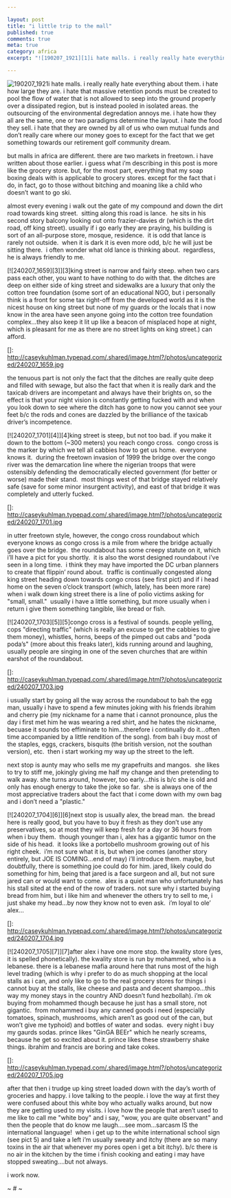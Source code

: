 ```yaml
---

layout: post
title: "i little trip to the mall"
published: true
comments: true
meta: true
category: africa
excerpt: "![190207_1921][1]i hate malls. i really really hate everything about them. i hate how large they are. i hate that massive retention ponds must be created to pool the flow of water that is not allowed to seep into the ground properly over a dissipated region, but is instead pooled in isolated areas. the outsourcing of the environmental degredation annoys me. i hate how they all are the same, one or two paradigms determine the layout. i hate the food they sell. i hate that they are owned by all of us who own mutual funds and don’t really care where our money goes to except for the fact that we get something towards our retirement golf community dream."

---
```


![190207_1921][1]i hate malls. i really really hate everything about them. i hate how large they are. i hate that massive retention ponds must be created to pool the flow of water that is not allowed to seep into the ground properly over a dissipated region, but is instead pooled in isolated areas. the outsourcing of the environmental degredation annoys me. i hate how they all are the same, one or two paradigms determine the layout. i hate the food they sell. i hate that they are owned by all of us who own mutual funds and don’t really care where our money goes to except for the fact that we get something towards our retirement golf community dream. 

 [1]: http://caseykuhlman.typepad.com/underwater/images/190207_1921.jpg

 but malls in africa are different. there are two markets in freetown. i have written about those earlier. i guess what i’m describing in this post is more like the grocery store. but, for the most part, everything that my soap boxing deals with is applicable to grocery stores. except for the fact that i do, in fact, go to those without bitching and moaning like a child who doesn’t want to go ski. 

almost every evening i walk out the gate of my compound and down the dirt road towards king street.  sitting along this road is lance.  he sits in his second story balcony looking out onto frazier-davies dr (which is the dirt road, off king street). usually if i go early they are praying, his building is sort of an all-purpose store, mosque, residence.  it is odd that lance is rarely not outside.  when it is dark it is even more odd, b/c he will just be sitting there.  i often wonder what old lance is thinking about.  regardless, he is always friendly to me.

[![240207_1659][3]][3]king street is narrow and fairly steep. when two cars pass each other, you want to have nothing to do with that. the ditches are deep on either side of king street and sidewalks are a luxury that only the cotton tree foundation (some sort of an educational NGO, but i personally think is a front for some tax right-off from the developed world as it is the nicest house on king street but none of my guards or the locals that i now know in the area have seen anyone going into the cotton tree foundation complex…they also keep it lit up like a beacon of misplaced hope at night, which is pleasant for me as there are no street lights on king street.) can afford. 

 []: http://caseykuhlman.typepad.com/.shared/image.html?/photos/uncategorized/240207_1659.jpg

the tenuous part is not only the fact that the ditches are really quite deep and filled with sewage, but also the fact that when it is really dark and the taxicab drivers are incompetant and always have their brights on, so the effect is that your night vision is constantly getting fucked with and when you look down to see where the ditch has gone to now you cannot see your feet b/c the rods and cones are dazzled by the brilliance of the taxicab driver’s incompetence.  

[![240207_1701][4]][4]king street is steep, but not too bad. if you make it down to the bottom (~300 meters) you reach congo cross.  congo cross is the marker by which we tell all cabbies how to get us home.  everyone knows it.  during the freetown invasion of 1999 the bridge over the congo river was the demarcation line where the nigerian troops that were ostensibly defending the democratically elected government (for better or worse) made their stand.  most things west of that bridge stayed relatively safe (save for some minor insurgent activity), and east of that bridge it was completely and utterly fucked.  

 []: http://caseykuhlman.typepad.com/.shared/image.html?/photos/uncategorized/240207_1701.jpg

 in utter freetown style, however, the congo cross roundabout which everyone knows as congo cross is a mile from where the bridge actually goes over the bridge.  the roundabout has some creepy statute on it, which i’ll have a pict for you shortly.  it is also the worst designed roundabout i’ve seen in a long time.  i think they may have imported the DC urban planners to create that flippin’ round about.  traffic is continually congested along king street heading down towards congo cross (see first pict) and if i head home on the seven o’clock transport (which, lately, has been more rare) when i walk down king street there is a line of polio victims asking for "small, small."  usually i have a little something, but more usually when i return i give them something tangible, like bread or fish.  

 [![240207_1703][5]][5]congo cross is a festival of sounds. people yelling, cops "directing traffic" (which is really an excuse to get the cabbies to give them money), whistles, horns, beeps of the pimped out cabs and "poda poda’s" (more about this freaks later), kids running around and laughing, usually people are singing in one of the seven churches that are within earshot of the roundabout.  

 []: http://caseykuhlman.typepad.com/.shared/image.html?/photos/uncategorized/240207_1703.jpg

i usually start by going all the way across the roundabout to bah the egg man, usually i have to spend a few minutes joking with his friends ibrahim and cherry pie (my nickname for a name that i cannot pronounce, plus the day i first met him he was wearing a red shirt, and he hates the nickname, becuase it sounds too effiminate to him…therefore i continually do it…often time accompanied by a little rendition of the song). from bah i buy most of the staples, eggs, crackers, bisquits (the british version, not the southan version), etc.  then i start working my way up the street to the left.

 next stop is aunty may who sells me my grapefruits and mangos.  she likes to try to stiff me, jokingly giving me half my change and then pretending to walk away. she turns around, however, too early…this is b/c she is old and only has enough energy to take the joke so far.  she is always one of the most appreciative traders about the fact that i come down with my own bag and i don’t need a "plastic."  

[![240207_1704][6]][6]next stop is usually alex, the bread man.  the bread here is really good, but you have to buy it fresh as they don’t use any preservatives, so at most they will keep fresh for a day or 36 hours from when i buy them.  though younger than i, alex has a gigantic tumor on the side of his head.  it looks like a portobello mushroom growing out of his right cheek.  i’m not sure what it is, but when joe comes (another story entirely, but JOE IS COMING…end of may) i’ll introduce them. maybe, but doubtfully, there is something joe could do for him. jared, likely could do something for him, being that jared is a face surgeon and all, but not sure jared can or would want to come.  alex is a quiet man who unfortunately has his stall sited at the end of the row of traders. not sure why i started buying bread from him, but i like him and whenever the others try to sell to me, i just shake my head…by now they know not to even ask.  i’m loyal to ole’ alex…

 []: http://caseykuhlman.typepad.com/.shared/image.html?/photos/uncategorized/240207_1704.jpg

[![240207_1705][7]][7]after alex i have one more stop. the kwality store (yes, it is spelled phonetically). the kwality store is run by mohammed, who is a lebanese. there is a lebanese mafia around here that runs most of the high level trading (which is why i prefer to do as much shopping at the local stalls as i can, and only like to go to the real grocery stores for things i cannot buy at the stalls, like cheese and pasta and decent shampoo…this way my money stays in the country AND doesn’t fund hezbollah). i’m ok buying from mohammed though because he just has a small store, not gigantic.  from mohammed i buy any canned goods i need (especially tomatoes, spinach, mushrooms, which aren’t as good out of the can, but won’t give me typhoid) and bottles of water and sodas.  every night i buy my gaurds sodas. prince likes "GinGA BEEr" which he nearly screams, because he get so excited about it. prince likes these strawberry shake things. ibrahim and francis are boring and take cokes.  

 []: http://caseykuhlman.typepad.com/.shared/image.html?/photos/uncategorized/240207_1705.jpg

after that then i trudge up king street loaded down with the day’s worth of groceries and happy. i love talking to the people. i love the way at first they were confused about this white boy who actually walks around, but now they are getting used to my visits. i love how the people that aren’t used to me like to call me "white boy" and i say, "wow, you are quite observant" and then the people that do know me laugh….see mom…sarcasm IS the international language!  when i get up to the white international school sign (see pict 5) and take a left i’m usually sweaty and itchy (there are so many toxins in the air that whenever my pores open i get a bit itchy). b/c there is no air in the kitchen by the time i finish cooking and eating i may have stopped sweating….but not always.

i work now.

~ # ~